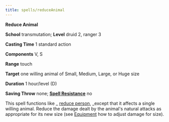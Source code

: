 ```yaml
---
title: spells/reduceAnimal
---
```

 **Reduce Animal**

**School** transmutation; **Level** druid 2, ranger 3

**Casting Time** 1 standard action

**Components** V, S

**Range** touch

**Target** one willing animal of Small, Medium, Large, or Huge size

**Duration** 1 hour/level (D)

**Saving Throw** none; **[Spell Resistance](../glossary.md#_spell-resistance)** no

This spell functions like _ [reduce person](reducePerson.md#_reduce-person), _except that it affects a single willing animal. Reduce the damage dealt by the animal's natural attacks as appropriate for its new size (see [Equipment](../equipment.md) how to adjust damage for size).

